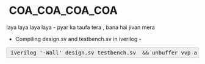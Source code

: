 #  COA_COA_COA_COA

laya laya laya laya - pyar ka taufa tera , bana hai jivan mera

*   Compiling design.sv and testbench.sv in iverilog - 

<pre style="background: rgb(238, 238, 238); border: 1px solid rgb(204, 204, 204); padding: 5px 10px;">iverilog '-Wall' design.sv testbench.sv  && unbuffer vvp a.out  </pre>